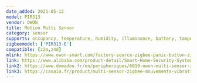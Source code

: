 ```yaml
---
date_added: 2021-05-12
model: PIR313
vendor: OWON
title: Motion Multi Sensor
category: sensor
supports: occupancy, temperature, humidity, illuminance, battery, tamper
zigbeemodel: ['PIR313-E']
compatible: [z2m,z4d]
mlink: https://www.owon-smart.com/factory-source-zigbee-panic-button-zigbee-motion-sensor-with-wireless-alarm-for-smart-home-multisensor-pir313-owon-product/
link: https://www.alibaba.com/product-detail/Smart-Home-Security-System-Wireless-Zigbee_60689342320.html
link2: https://www.domadoo.fr/en/peripheriques/6010-owon-multi-sensor-zigbee-30-movements-temperature-and-humidity.html
link3: https://casaia.fr/product/multi-sensor-zigbee-mouvements-vibrations-temp-hum-2/
---
```


